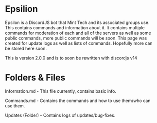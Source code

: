 # Epsilion
Epsilon is a DiscordJS bot that  Mint Tech and its associated groups use. This contains commands and information about it. It contains multiple commands for moderation of each and all of the servers as well as some public commands, more public commands will be soon. This page was created for update logs as well as lists of commands. Hopefully more can be stored here soon.

This is version 2.0.0 and is to soon be rewritten with discordjs v14

# Folders & Files
Information.md - This file currently, contains basic info.

Commands.md - Contains the commands and how to use them/who can use them.

Updates (Folder) - Contains logs of updates/bug-fixes.
